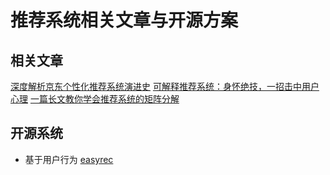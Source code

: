 # 推荐系统相关文章与开源方案


## 相关文章

[深度解析京东个性化推荐系统演进史](https://blog.csdn.net/qq_40027052/article/details/78733365)
[可解释推荐系统：身怀绝技，一招击中用户心理](https://www.msra.cn/zh-cn/news/features/explainable-recommender-system-20170914)
[一篇长文教你学会推荐系统的矩阵分解](http://www.infoq.com/cn/articles/matrix-decomposition-of-recommend-system)

## 开源系统

* 基于用户行为 [easyrec](http://easyrec.org)


